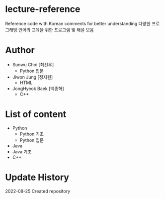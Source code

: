# lecture-reference
Reference code with Korean comments for better understanding
다양한 프로그래밍 언어의 교육을 위한 프로그램 및 해설 모음

# Author
* Sunwu Choi [최선우]
  * Python 입문
* Jiwon Jung [정지원]
  * HTML
* JongHyeok Baek [백종혁]
  * C++

# List of content 
+ Python
  + Python 기초
  + Python 입문
+ Java
 + Java 기초
+ C++

# Update History
2022-08-25 Created repository
